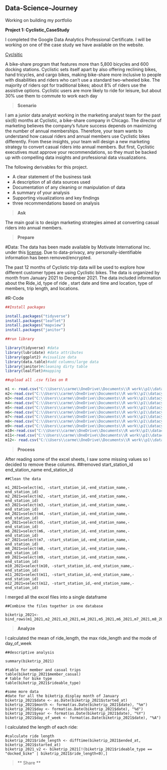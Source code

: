 ## Data-Science-Journey
Working on building my portfolio


**Project 1: Cyclistic_CaseStudy**

I completed the Google Data Analytics Professional Certificate. I will be working on one of the case study we have available on the website. 

[Cyclsitic](https://www.coursera.org/learn/google-data-analytics-capstone/supplement/7PGIT/case-study-1-how-does-a-bike-share-navigate-speedy-success)

A bike-share program that features more than 5,800 bicycles and 600 docking stations. Cyclistic sets itself apart by also offering reclining bikes, hand tricycles, and cargo bikes, making bike-share more inclusive to people with
disabilities and riders who can’t use a standard two-wheeled bike. The majority of riders opt for traditional bikes; about
8% of riders use the assistive options. Cyclistic users are more likely to ride for leisure, but about 30% use them to commute to work each day

> **Scenario**

I am a junior data analyst working in the marketing analyst team for the past six(6) months at Cyclistic, a bike-share company in Chicago. The director of marketing believes the company’s future success depends on maximizing the number of annual memberships. Therefore, your team wants to understand how casual riders and annual members use Cyclistic bikes differently. From these insights, your team will design a new marketing strategy to convert casual riders into annual members.
But first, Cyclistic executives must approve your recommendations, so they must be backed up with compelling data insights and professional data visualizations.

The following derivables for this project.

- A clear statement of the business task
- A description of all data sources used
- Documentation of any cleaning or manipulation of data
- A summary of your analysis
- Supporting visualizations and key findings
- three recommendations based on analysis

> **Ask**

The main goal is to design marketing strategies aimed at converting casual riders into annual members.


> **Prepare** 

#Data: 
The data has been made available by Motivate International Inc. under this [license](https://ride.divvybikes.com/data-license-agreement). 
 Due to data-privacy, any personally-identifiable information has been removed/encrypted.


The past 12 months of Cyclistic trip data will be used to explore how different customer types are
using Cyclistic bikes. The data is organized by month from January 2021 to December 2021. 
The data included information about the Ride_id, type of ride , start date and time and location,
type of members, trip length, and locations.



#R-Code

```R
##Install packages

install.packages("tidyverse")
install.packages("leaflet")
install.packages("mapview")
install.packages("janitor")

##run library

library(tidyverse) #data
library(lubridate) #data attributes
library(ggplot2) #visualize data
library(data.table)#add columns/large data
library(janitor)#cleaning dirty table
library(lealflet)#mapping

##upload all .csv files on R

m1 <- read.csv("C:\\Users\\carme\\OneDrive\\Documents\\R work\\p1\\datacyc\\Project1\\divvy-trip data\\202101-divvy-tripdata.csv")
m2<-read.csv("C:\\Users\\carme\\OneDrive\\Documents\\R work\\p1\\datacyc\\Project1\\divvy-trip data\\202102-divvy-tripdata.csv")
m3<-read.csv("C:\\Users\\carme\\OneDrive\\Documents\\R work\\p1\\datacyc\\Project1\\divvy-trip data\\202103-divvy-tripdata.csv")
m4<-read.csv("C:\\Users\\carme\\OneDrive\\Documents\\R work\\p1\\datacyc\\Project1\\divvy-trip data\\202104-divvy-tripdata.csv")
m5<-read.csv("C:\\Users\\carme\\OneDrive\\Documents\\R work\\p1\\datacyc\\Project1\\divvy-trip data\\202105-divvy-tripdata.csv")
m6<-read.csv("C:\\Users\\carme\\OneDrive\\Documents\\R work\\p1\\datacyc\\Project1\\divvy-trip data\\202106-divvy-tripdata.csv")
m7<-read.csv("C:\\Users\\carme\\OneDrive\\Documents\\R work\\p1\\datacyc\\Project1\\divvy-trip data\\202107-divvy-tripdata.csv")
m8<-read.csv("C:\\Users\\carme\\OneDrive\\Documents\\R work\\p1\\datacyc\\Project1\\divvy-trip data\\202108-divvy-tripdata.csv")
m9<-read.csv("C:\\Users\\carme\\OneDrive\\Documents\\R work\\p1\\datacyc\\Project1\\divvy-trip data\\202109-divvy-tripdata.csv")
m10<-read.csv("C:\\Users\\carme\\OneDrive\\Documents\\R work\\p1\\datacyc\\Project1\\divvy-trip data\\202110-divvy-tripdata.csv")
m11<-read.csv("C:\\Users\\carme\\OneDrive\\Documents\\R work\\p1\\datacyc\\Project1\\divvy-trip data\\202111-divvy-tripdata.csv")
m12<- read.csv("C:\\Users\\carme\\OneDrive\\Documents\\R work\\p1\\datacyc\\Project1\\divvy-trip data\\202112-divvy-tripdata.csv")
```

> **Process**


After reading some of the excel sheets, I saw some missing values so I decided to remove these columns.
##removed start_station_id	end_station_name	end_station_id


```
##Clean the data 

m1_2021=select(m1, -start_station_id,-end_station_name,-end_station_id)
m2_2021=select(m2, -start_station_id,-end_station_name,-end_station_id)
m3_2021=select(m3, -start_station_id,-end_station_name,-end_station_id)
m4_2021=select(m4, -start_station_id,-end_station_name,-end_station_id)
m5_2021=select(m5, -start_station_id,-end_station_name,-end_station_id)
m6_2021=select(m6, -start_station_id,-end_station_name,-end_station_id)
m7_2021=select(m7, -start_station_id,-end_station_name,-end_station_id)
m8_2021=select(m8, -start_station_id,-end_station_name,-end_station_id)
m9_2021=select(m9, -start_station_id,-end_station_name,-end_station_id)
m10_2021=select(m10, -start_station_id,-end_station_name,-end_station_id)
m11_2021=select(m11, -start_station_id,-end_station_name,-end_station_id)
m12_2021=select(m12, -start_station_id,-end_station_name,-end_station_id)
```
I merged all the excel files into a single dataframe

```
##Combine the files together in one database

biketrip_2021<-bind_rows(m1_2021,m2_2021,m3_2021,m4_2021,m5_2021,m6_2021,m7_2021,m8_2021,m9_2021,m10_2021,m11_2021,m12_2021)
```

> **Analyze**


I calculated the mean of ride_length, the max ride_length and the mode of day_of_week
```
##descriptive analysis

summary(biketrip_2021)
```

```
#table for member and casual trips 
table(biketrip_2021$member_casual) 
# table for bike type
table(biketrip_2021$rideable_type)
```

```
#some more data
#date for all the biketrip_display month of January
biketrip_2021$date <- as.Date(biketrip_2021$started_at)
biketrip_2021$month <- format(as.Date(biketrip_2021$date), "%m")
biketrip_2021$day <- format(as.Date(biketrip_2021$date), "%d")
biketrip_2021$year <- format(as.Date(biketrip_2021$date), "%Y")
biketrip_2021$day_of_week <- format(as.Date(biketrip_2021$date), "%A")
```

I calculated the length of each ride:

```
#calculate ride length
biketrip_2021$ride_length <- difftime(biketrip_2021$ended_at, biketrip_2021$started_at)
biketrip_2021_v2 <- biketrip_2021[!(biketrip_2021$rideable_type == "docked_bike" | biketrip_2021$ride_length<0),]
```


> ** Share **




